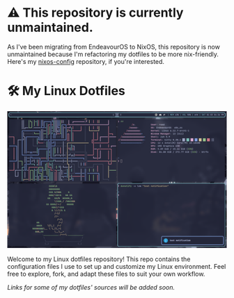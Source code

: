# ⚠️ This repository is currently unmaintained.
As I've been migrating from EndeavourOS to NixOS, this repository is now unmaintained because I'm refactoring my dotfiles to be more nix-friendly. Here's my [nixos-config](https://github.com/rockyroed/nixos-config) repository, if you're interested.

# 🛠️ My Linux Dotfiles

![image](screenshots/screen.png)

Welcome to my Linux dotfiles repository! This repo contains the configuration files I use to set up and customize my Linux environment. Feel free to explore, fork, and adapt these files to suit your own workflow.

*Links for some of my dotfiles' sources will be added soon.*
